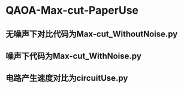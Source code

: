 # QAOA-Max-cut-PaperUse
## 无噪声下对比代码为Max-cut_WithoutNoise.py
## 噪声下代码为Max-cut_WithNoise.py
## 电路产生速度对比为circuitUse.py